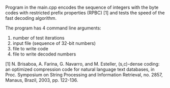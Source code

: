 Program in the main.cpp encodes the sequence of integers with the byte codes with restricted prefix properties (RPBC) [1] and tests the speed of the fast decoding algorithm.

The program has 4 command line arguments:

1) number of test iterations
2) input file (sequence of 32-bit numbers)
3) file to write code
4) file to write decoded numbers

[1] N. Brisaboa, A. Farina, G. Navarro, and M. Esteller, (s,c)-dense coding: an optimized compression code for natural language text databases, in Proc. Symposium on String Processing and Information Retrieval, no. 2857, Manaus, Brazil, 2003, pp. 122-136.
